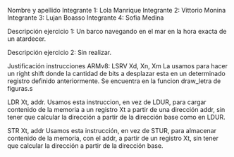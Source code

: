 Nombre y apellido 
Integrante 1: Lola Manrique
Integrante 2: Vittorio Monina 
Integrante 3: Lujan Boasso
Integrante 4: Sofia Medina


Descripción ejercicio 1: Un barco navegando en el mar en la hora exacta de un atardecer.


Descripción ejercicio 2: Sin realizar.


Justificación instrucciones ARMv8:
LSRV Xd, Xn, Xm
La usamos para hacer un right shift donde la cantidad de bits a desplazar esta en un determinado registro definido anteriormente. 
Se encuentra en la funcion draw_letra de figuras.s

LDR Xt, addr.
Usamos esta instruccion, en vez de LDUR, para cargar contenido de la memoria a un registro Xt a partir de una dirección addr, sin tener que calcular la dirección a partir de la dirección base como en LDUR. 
      
STR Xt, addr
Usamos esta instrucción, en vez de STUR, para almacenar contenido de la memoria, con el addr, a partir de un registro Xt, sin tener que calcular la dirección a partir de la dirección base.
